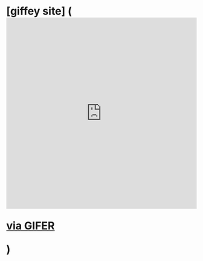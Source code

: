 # [giffey site] (<div style="padding-top:100.000%;position:relative;"><iframe src="https://gifer.com/embed/9viJ" width="100%" height="100%" style='position:absolute;top:0;left:0;' frameBorder="0" allowFullScreen></iframe></div><p><a href="https://gifer.com">via GIFER</a></p>)
